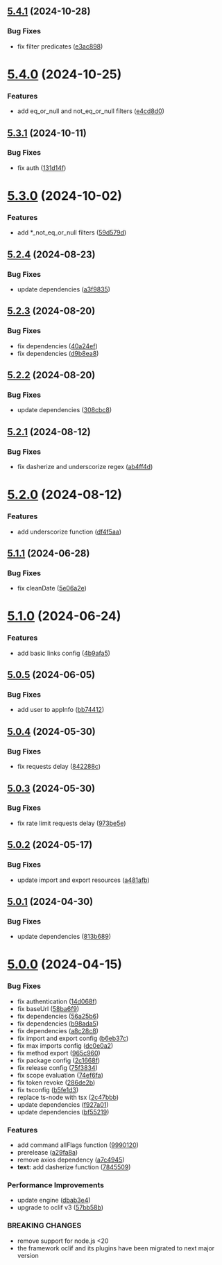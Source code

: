 ## [5.4.1](https://github.com/commercelayer/commercelayer-cli-core/compare/v5.4.0...v5.4.1) (2024-10-28)


### Bug Fixes

* fix filter predicates ([e3ac898](https://github.com/commercelayer/commercelayer-cli-core/commit/e3ac898b2d3d040a59a148b45e5516a612a8fe98))

# [5.4.0](https://github.com/commercelayer/commercelayer-cli-core/compare/v5.3.1...v5.4.0) (2024-10-25)


### Features

* add eq_or_null and not_eq_or_null filters ([e4cd8d0](https://github.com/commercelayer/commercelayer-cli-core/commit/e4cd8d02cd8386fac0c4c09267d0469aeb51ccb2))

## [5.3.1](https://github.com/commercelayer/commercelayer-cli-core/compare/v5.3.0...v5.3.1) (2024-10-11)


### Bug Fixes

* fix auth ([131d14f](https://github.com/commercelayer/commercelayer-cli-core/commit/131d14fc8ec53964acfd9b7f93233760bc12ced0))

# [5.3.0](https://github.com/commercelayer/commercelayer-cli-core/compare/v5.2.4...v5.3.0) (2024-10-02)


### Features

* add *_not_eq_or_null filters ([59d579d](https://github.com/commercelayer/commercelayer-cli-core/commit/59d579d98b9e4da7dc4f48f5643e4ad8adbcad49))

## [5.2.4](https://github.com/commercelayer/commercelayer-cli-core/compare/v5.2.3...v5.2.4) (2024-08-23)


### Bug Fixes

* update dependencies ([a3f9835](https://github.com/commercelayer/commercelayer-cli-core/commit/a3f98357573c6b9988744b80d5be0f53cb2fc9ce))

## [5.2.3](https://github.com/commercelayer/commercelayer-cli-core/compare/v5.2.2...v5.2.3) (2024-08-20)


### Bug Fixes

* fix dependencies ([40a24ef](https://github.com/commercelayer/commercelayer-cli-core/commit/40a24efa6f675310fe7850a3669d43531de22696))
* fix dependencies ([d9b8ea8](https://github.com/commercelayer/commercelayer-cli-core/commit/d9b8ea813c055418c93a94c17eda6c89586337e6))

## [5.2.2](https://github.com/commercelayer/commercelayer-cli-core/compare/v5.2.1...v5.2.2) (2024-08-20)


### Bug Fixes

* update dependencies ([308cbc8](https://github.com/commercelayer/commercelayer-cli-core/commit/308cbc8b3bf53c8870f917608ccbe8ab968ad8db))

## [5.2.1](https://github.com/commercelayer/commercelayer-cli-core/compare/v5.2.0...v5.2.1) (2024-08-12)


### Bug Fixes

* fix dasherize and underscorize regex ([ab4ff4d](https://github.com/commercelayer/commercelayer-cli-core/commit/ab4ff4d48e493a850c6525417129f6a7e3ffdc04))

# [5.2.0](https://github.com/commercelayer/commercelayer-cli-core/compare/v5.1.1...v5.2.0) (2024-08-12)


### Features

* add underscorize function ([df4f5aa](https://github.com/commercelayer/commercelayer-cli-core/commit/df4f5aa311764faae8badc6c5ed37ab51f9a05bd))

## [5.1.1](https://github.com/commercelayer/commercelayer-cli-core/compare/v5.1.0...v5.1.1) (2024-06-28)


### Bug Fixes

* fix cleanDate ([5e06a2e](https://github.com/commercelayer/commercelayer-cli-core/commit/5e06a2e30b373683f2c8220fc1bfaa959c57d399))

# [5.1.0](https://github.com/commercelayer/commercelayer-cli-core/compare/v5.0.5...v5.1.0) (2024-06-24)


### Features

* add basic links config ([4b9afa5](https://github.com/commercelayer/commercelayer-cli-core/commit/4b9afa56c60301c857aa773e8565c59fca2667c8))

## [5.0.5](https://github.com/commercelayer/commercelayer-cli-core/compare/v5.0.4...v5.0.5) (2024-06-05)


### Bug Fixes

* add user to appInfo ([bb74412](https://github.com/commercelayer/commercelayer-cli-core/commit/bb7441231082983ba13c7a94940f21abeee63d51))

## [5.0.4](https://github.com/commercelayer/commercelayer-cli-core/compare/v5.0.3...v5.0.4) (2024-05-30)


### Bug Fixes

* fix requests delay ([842288c](https://github.com/commercelayer/commercelayer-cli-core/commit/842288c738a571e063874efc06e8d74747cc1616))

## [5.0.3](https://github.com/commercelayer/commercelayer-cli-core/compare/v5.0.2...v5.0.3) (2024-05-30)


### Bug Fixes

* fix rate limit requests delay ([973be5e](https://github.com/commercelayer/commercelayer-cli-core/commit/973be5ee1af5fceff58fa9dc2712e0a4a08fd931))

## [5.0.2](https://github.com/commercelayer/commercelayer-cli-core/compare/v5.0.1...v5.0.2) (2024-05-17)


### Bug Fixes

* update import and export resources ([a481afb](https://github.com/commercelayer/commercelayer-cli-core/commit/a481afb954fbeb936a3a99cd0c333c6739dee259))

## [5.0.1](https://github.com/commercelayer/commercelayer-cli-core/compare/v5.0.0...v5.0.1) (2024-04-30)


### Bug Fixes

* update dependencies ([813b689](https://github.com/commercelayer/commercelayer-cli-core/commit/813b6899ae32bef19a08ed3b761c81ef08d83ba6))

# [5.0.0](https://github.com/commercelayer/commercelayer-cli-core/compare/v4.12.1...v5.0.0) (2024-04-15)


### Bug Fixes

* fix authentication ([14d068f](https://github.com/commercelayer/commercelayer-cli-core/commit/14d068fb7d573b370677dbbc885fe9ef10ef18f3))
* fix baseUrl ([58ba6f9](https://github.com/commercelayer/commercelayer-cli-core/commit/58ba6f9a147ca157a39305b340b06192f8425d8a))
* fix dependencies ([56a25b6](https://github.com/commercelayer/commercelayer-cli-core/commit/56a25b62281bae23ad28c43ee4079aff600caa3d))
* fix dependencies ([b98ada5](https://github.com/commercelayer/commercelayer-cli-core/commit/b98ada57f152078dcb5e7919bcbd1a34a22545d0))
* fix dependencies ([a8c28c8](https://github.com/commercelayer/commercelayer-cli-core/commit/a8c28c8bc5314b8d33cb026a7f9e699a77e80500))
* fix import and export config ([b6eb37c](https://github.com/commercelayer/commercelayer-cli-core/commit/b6eb37ca73aaf776484532f26e75b9a2685d86ac))
* fix max imports config ([dc0e0a2](https://github.com/commercelayer/commercelayer-cli-core/commit/dc0e0a2443db86b99fab3d04755a1328d96bd5d4))
* fix method export ([965c960](https://github.com/commercelayer/commercelayer-cli-core/commit/965c96011253b3be572db226b1eb5377e35527a3))
* fix package config ([2c1668f](https://github.com/commercelayer/commercelayer-cli-core/commit/2c1668f5cc224ac69218ee5bf1ed883676dca8ed))
* fix release config ([75f3834](https://github.com/commercelayer/commercelayer-cli-core/commit/75f383419a6f8781f9236fd09e1c6e80ebf9665e))
* fix scope evaluation ([74ef6fa](https://github.com/commercelayer/commercelayer-cli-core/commit/74ef6fae15feeb07e3dd7b4d8da857aba23f395a))
* fix token revoke ([286de2b](https://github.com/commercelayer/commercelayer-cli-core/commit/286de2b19d90a731a42e79f6c2f1b6d4c791c877))
* fix tsconfig ([b5fe1d3](https://github.com/commercelayer/commercelayer-cli-core/commit/b5fe1d3bbadb41d9c45d0efdb567adba5ee074fc))
* replace ts-node with tsx ([2c47bbb](https://github.com/commercelayer/commercelayer-cli-core/commit/2c47bbbbbefa3769874f41b00420da309c563af8))
* update dependencies ([f927a01](https://github.com/commercelayer/commercelayer-cli-core/commit/f927a01bfedca169e97f28ebe1a880a2ef1f334e))
* update dependencies ([bf55219](https://github.com/commercelayer/commercelayer-cli-core/commit/bf55219f64bb886dc58652b6d5b6c47a0eb789a4))


### Features

* add command allFlags function ([9990120](https://github.com/commercelayer/commercelayer-cli-core/commit/99901203d2c40ea0c47dbd50af52c7b86b9a59a3))
* prerelease ([a29fa8a](https://github.com/commercelayer/commercelayer-cli-core/commit/a29fa8ab1de07b7117ea87b726976ab6a85d2ae5))
* remove axios dependency ([a7c4945](https://github.com/commercelayer/commercelayer-cli-core/commit/a7c4945385f7223a5d58fbb6467a740d02c4b731))
* **text:** add dasherize function ([7845509](https://github.com/commercelayer/commercelayer-cli-core/commit/784550975f6cbb8814d291f04be99a3e522872d3))


### Performance Improvements

* update engine ([dbab3e4](https://github.com/commercelayer/commercelayer-cli-core/commit/dbab3e484e4514377c7d1194337b7a65da5a22b2))
* upgrade to oclif v3 ([57bb58b](https://github.com/commercelayer/commercelayer-cli-core/commit/57bb58bc5744686743920071b5631fe57153695c))


### BREAKING CHANGES

* remove support for node.js <20
* the framework oclif and its plugins have been migrated to next major version

